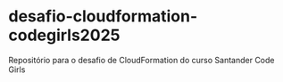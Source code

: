 # desafio-cloudformation-codegirls2025
Repositório para o desafio de CloudFormation do curso Santander Code Girls
